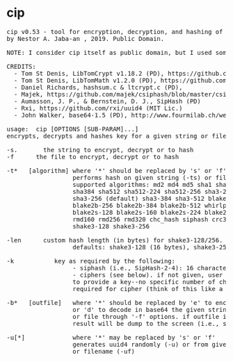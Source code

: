# cip
<pre>
cip v0.53 - tool for encryption, decryption, and hashing of given string or file
by Nestor A. Jaba-an <nestor@nutsbox.ph>, 2019. Public Domain.

NOTE: I consider cip itself as public domain, but I used some libraries that are not public domain and due credit and license applies to these libraries.

CREDITS:
  - Tom St Denis, LibTomCrypt v1.18.2 (PD), https://github.com/libtom/libtomcrypt
  - Tom St Denis, LibTomMath v1.2.0 (PD), https://github.com/libtom/libtommath
  - Daniel Richards, hashsum.c & ltcrypt.c (PD), <kyhwana@world-net.co.nz>
  - Majek, https://github.com/majek/csiphash/blob/master/csiphash.c (MIT Lic.)
  - Aumasson, J. P., & Bernstein, D. J., SipHash (PD)
  - Rxi, https://github.com/rxi/uuid4 (MIT Lic.)
  - John Walker, base64-1.5 (PD), http://www.fourmilab.ch/webtools/base64/index.html

usage:	cip [OPTIONS [SUB-PARAM]...]
encrypts, decrypts and hashes key for a given string or file

-s.   <string>    the string to encrypt, decrypt or to hash
-f    <filename>  the file to encrypt, decrypt or to hash

-t*   [algorithm] where '*' should be replaced by 's' or 'f'
                  performs hash on given string (-ts) or filename (-tf)
                  supported algorithms: md2 md4 md5 sha1 sha224 sha256
                  sha384 sha512 sha512-224 sha512-256 sha3-224
                  sha3-256 (default) sha3-384 sha3-512 blake2b-160
                  blake2b-256 blake2b-384 blake2b-512 whirlpool tiger
                  blake2s-128 blake2s-160 blake2s-224 blake2s-256 rmd128
                  rmd160 rmd256 rmd320 chc_hash siphash crc32 adler32
                  shake3-128 shake3-256
      
-len  <length>    custom hash length (in bytes) for shake3-128/256.
                  defaults: shake3-128 (16 bytes), shake3-256 (32 bytes)

-k    <key>       key as required by the following:
                  - siphash (i.e., SipHash-2-4): 16 characters
                  - ciphers (see below). if not given, user will be prompted
                  to provide a key--no specific number of characters
                  required for cipher (think of this like a password)

-b*   [outfile]   where '*' should be replaced by 'e' to encode
                  or 'd' to decode in base64 the given string through '-s'
                  or file through '-f' options. if outfile is not specified,
                  result will be dump to the screen (i.e., stdout)

-u[*]             where '*' may be replaced by 's' or 'f'
                  generates uuid4 randomly (-u) or from given string (-us)
                  or filename (-uf)
</pre>

